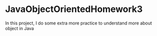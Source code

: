 # JavaObjectOrientedHomework3
In this project, I do some extra more practice to understand more about object in Java
